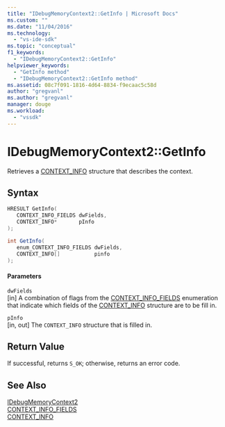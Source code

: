 ```yaml
---
title: "IDebugMemoryContext2::GetInfo | Microsoft Docs"
ms.custom: ""
ms.date: "11/04/2016"
ms.technology: 
  - "vs-ide-sdk"
ms.topic: "conceptual"
f1_keywords: 
  - "IDebugMemoryContext2::GetInfo"
helpviewer_keywords: 
  - "GetInfo method"
  - "IDebugMemoryContext2::GetInfo method"
ms.assetid: 08c7f091-1816-4d64-8834-f9ecaac5c58d
author: "gregvanl"
ms.author: "gregvanl"
manager: douge
ms.workload: 
  - "vssdk"
---
```

# IDebugMemoryContext2::GetInfo
Retrieves a [CONTEXT_INFO](../../../extensibility/debugger/reference/context-info.md) structure that describes the context.  
  
## Syntax  
  
```cpp  
HRESULT GetInfo(   
   CONTEXT_INFO_FIELDS dwFields,  
   CONTEXT_INFO*       pInfo  
);  
```  
  
```csharp  
int GetInfo(  
   enum_CONTEXT_INFO_FIELDS dwFields,   
   CONTEXT_INFO[]           pinfo  
);  
```  
  
#### Parameters  
 `dwFields`  
 [in] A combination of flags from the [CONTEXT_INFO_FIELDS](../../../extensibility/debugger/reference/context-info-fields.md) enumeration that indicate which fields of the [CONTEXT_INFO](../../../extensibility/debugger/reference/context-info.md) structure are to be fill in.  
  
 `pInfo`  
 [in, out] The `CONTEXT_INFO` structure that is filled in.  
  
## Return Value  
 If successful, returns `S_OK`; otherwise, returns an error code.  
  
## See Also  
 [IDebugMemoryContext2](../../../extensibility/debugger/reference/idebugmemorycontext2.md)   
 [CONTEXT_INFO_FIELDS](../../../extensibility/debugger/reference/context-info-fields.md)   
 [CONTEXT_INFO](../../../extensibility/debugger/reference/context-info.md)